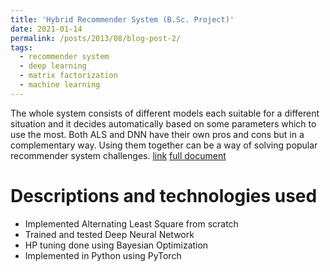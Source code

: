 ```yaml
---
title: 'Hybrid Recommender System (B.Sc. Project)'
date: 2021-01-14
permalink: /posts/2013/08/blog-post-2/
tags:
  - recommender system
  - deep learning
  - matrix factorization
  - machine learning
---
```


The whole system consists of different models each suitable for a different situation and it decides automatically based on some parameters which to use the most. Both ALS and DNN have their own pros and cons but in a complementary way. Using them together can be a way of solving popular recommender system challenges.
[link](https://gitlab.com/vahidrn98/recommender-system)
[full document](https://paper.dropbox.com/doc/Recommender-Project-Overview--BW4tMc6N7J~1hNjJalZMl5RAAg-9sq1lsdgtOJcZ4cNSYdgH)

Descriptions and technologies used
======

* Implemented Alternating Least Square from scratch
* Trained and tested Deep Neural Network
* HP tuning done using Bayesian Optimization
* Implemented in Python using PyTorch
